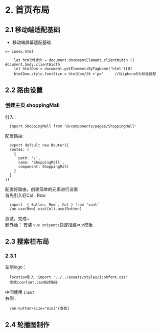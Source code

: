 # 2. 首页布局
## 2.1 移动端适配基础

* 移动端屏幕适配基础
```
=> index.html

    let htmlWidth = document.documentElement.clientWidth || document.body.clientWidth
    let htmlDom = document.getElementsByTagName('html')[0]
    htmlDom.style.fontSize = htmlDom/20 +'px'     //以iphone5为标准适配
```
## 2.2 路由设置
### 创建主页 shoppingMall
引入：
```
  import ShoppingMall from '@/components/pages/ShoppingMall'
```
配置路由:
```
  export default new Router({
  routes: [
    {
      path: '/',
      name: 'ShoppingMall',
      component: ShoppingMall
    }
  ]
})
```
配置好路由，创建简单的元素进行设置<br>
首先引入好Col , Row
```
  import  { Button. Row , Col } from 'vant'
  Vue.use(Row).use(Col).use(Button)
```
测试，完成~<br>
题外话： 安装 `vue snippets`快速搭建vue模板

## 2.3 搜索栏布局
### 2.3.1
左侧logo：
```
  location引入：import '../../assets/styles/iconfont.css'
  修改iconfont.css相对路径 
```
中间使用 `input`<br>
右侧：
```
  van-button>size="mini"{查找} 
```

## 2.4 轮播图制作
